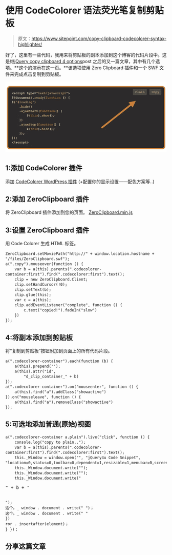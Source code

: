 # 使用 CodeColorer 语法荧光笔复制剪贴板

> 原文：<https://www.sitepoint.com/copy-clipboard-codecolorer-syntax-highlighter/>

好了，这里有一些代码，我用来将剪贴板的副本添加到这个博客的代码片段中。这是继[jQuery copy clipboard 4 options](http://www.jquery4u.com/plugins/jquery-copy-clipboard-4-options/)post 之后的又一篇文章，其中有几个选项。**这个的演示在这一页。**该选项使用 Zero Clipboard 插件和一个 SWF 文件来完成点击复制到剪贴板。

![copy-clipboard-plain](img/b47d611e20d29c21c99e7470cb55b236.png)

## 1:添加 CodeColorer 插件

添加 [CodeColorer WordPress 插件](http://wordpress.org/plugins/codecolorer/screenshots/) (+配置你的显示设置——配色方案等..)

## 2:添加 ZeroClipboard 插件

将 ZeroClipboard 插件添加到您的页面。
[ZeroClipboard.min.js](https://github.com/zeroclipboard/zeroclipboard/blob/master/ZeroClipboard.min.js)

## 3:设置 ZeroClipboard 插件

用 Code Colorer 生成 HTML 标签。

```
ZeroClipboard.setMoviePath("http://" + window.location.hostname + "/files/ZeroClipboard.swf");
a(".copy").mouseover(function () {
    var b = a(this).parents(".codecolorer-container:first").find(".codecolorer:first").text();
    clip = new ZeroClipboard.Client;
    clip.setHandCursor(!0);
    clip.setText(b);
    clip.glue(this);
    var c = a(this);
    clip.addEventListener("complete", function () {
        c.text("copied!").fadeIn("slow")
    })
});
```

## 4:将副本添加到剪贴板

将“复制到剪贴板”按钮附加到页面上的所有代码片段。

```
a(".codecolorer-container").each(function (b) {
    a(this).prepend('');
    a(this).attr("id",
        "d_clip_container_" + b)
});
a(".codecolorer-container").on("mouseenter", function () {
    a(this).find("a").addClass("showactive")
}).on("mouseleave", function () {
    a(this).find("a").removeClass("showactive")
});
```

## 5:可选地添加普通(原始)视图

```
a(".codecolorer-container a.plain").live("click", function () {
    console.log("copy to plain..");
    var b = a(this).parents(".codecolorer-container:first").find(".codecolorer:first").text();
    this._Window = window.open("", "jQuery4u Code Snippet", "location=0,status=0,toolbar=0,dependent=1,resizable=1,menubar=0,screenX=100,screenY=100,width=600,height=400");
    this._Window.document.write("");
    this._Window.document.write("");
    this._Window.document.write("

```
<xmp>" +
        b + "</xmp>
```

");
这个。_ window . document . write(" ")；
这个。_ window . document . write(" "
})
ror . insertafter(element)；
} })； 

```

## 分享这篇文章
